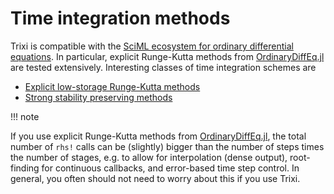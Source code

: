 # Time integration methods

Trixi is compatible with the [SciML ecosystem for ordinary differential equations](https://diffeq.sciml.ai/latest/).
In particular, explicit Runge-Kutta methods from [OrdinaryDiffEq.jl](https://github.com/SciML/OrdinaryDiffEq.jl)
are tested extensively.
Interesting classes of time integration schemes are
- [Explicit low-storage Runge-Kutta methods](https://diffeq.sciml.ai/latest/solvers/ode_solve/#Low-Storage-Methods)
- [Strong stability preserving methods](https://diffeq.sciml.ai/latest/solvers/ode_solve/#Explicit-Strong-Stability-Preserving-Runge-Kutta-Methods-for-Hyperbolic-PDEs-(Conservation-Laws))

!!! note

  If you use explicit Runge-Kutta methods from [OrdinaryDiffEq.jl](https://github.com/SciML/OrdinaryDiffEq.jl),
  the total number of `rhs!` calls can be (slightly) bigger than the number of steps times the number
  of stages, e.g. to allow for interpolation (dense output), root-finding for continuous callbacks,
  and error-based time step control. In general, you often should not need to worry about this if you
  use Trixi.
